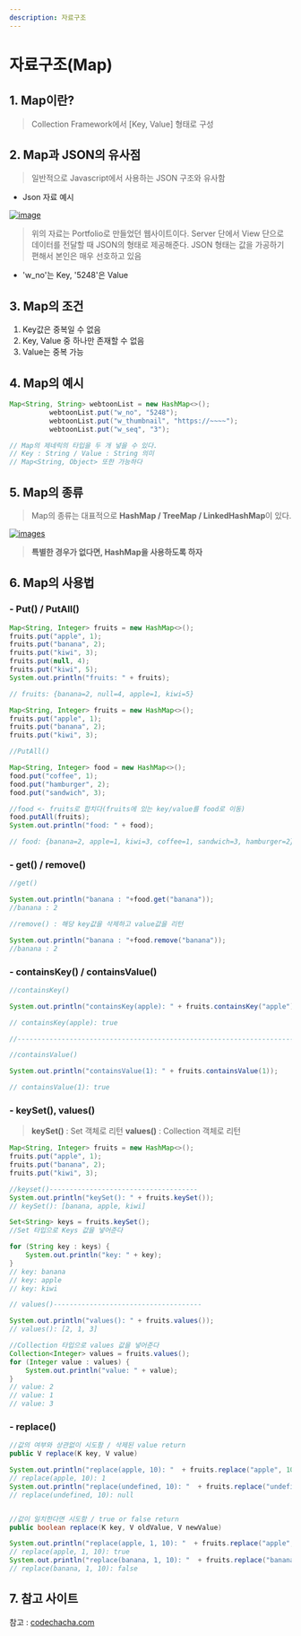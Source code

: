 ```yaml
---
description: 자료구조
---
```


# 자료구조\(Map\)

## 1. Map이란?

> Collection Framework에서 \[Key, Value\] 형태로 구성

## 2. Map과 JSON의 유사점

> 일반적으로 Javascript에서 사용하는 JSON 구조와 유사함

* Json 자료 예시

 [![image](https://camo.githubusercontent.com/8a856945e65b879590b2c42e5ab0ae91ef3cd8b8f245485952eb6bfa9aeb219e/68747470733a2f2f6d656469612e766c70742e75732f696d616765732f7a6b666668746d363532332f706f73742f34316236636633632d333962342d346131332d393137612d3362653838386234633736392f696d6167652e706e67)](https://camo.githubusercontent.com/8a856945e65b879590b2c42e5ab0ae91ef3cd8b8f245485952eb6bfa9aeb219e/68747470733a2f2f6d656469612e766c70742e75732f696d616765732f7a6b666668746d363532332f706f73742f34316236636633632d333962342d346131332d393137612d3362653838386234633736392f696d6167652e706e67)

> 위의 자료는 Portfolio로 만들었던 웹사이트이다. Server 단에서 View 단으로 데이터를 전달할 때 JSON의 형태로 제공해준다. JSON 형태는 값을 가공하기 편해서 본인은 매우 선호하고 있음

* 'w\_no'는 Key, '5248'은 Value

## 3. Map의 조건

1. Key값은 중복일 수 없음
2. Key, Value 중 하나만 존재할 수 없음
3. Value는 중복 가능

## 4. Map의 예시

```java
Map<String, String> webtoonList = new HashMap<>();
          webtoonList.put("w_no", "5248");
          webtoonList.put("w_thumbnail", "https://~~~~");
          webtoonList.put("w_seq", "3");

// Map의 제네릭의 타입을 두 개 넣을 수 있다.
// Key : String / Value : String 의미
// Map<String, Object> 또한 가능하다
```

## 5. Map의 종류

> Map의 종류는 대표적으로 **HashMap / TreeMap / LinkedHashMap**이 있다.

[![images](https://camo.githubusercontent.com/23a2465a686565e574e8c90cdafcdbe43d80f51489541592ffcce1a9900d7251/68747470733a2f2f6d656469612e766c70742e75732f696d616765732f7a6b666668746d363532332f706f73742f38633631376561382d323835642d343830342d616637302d3837313765623836616533632f696d6167652e706e67)](https://camo.githubusercontent.com/23a2465a686565e574e8c90cdafcdbe43d80f51489541592ffcce1a9900d7251/68747470733a2f2f6d656469612e766c70742e75732f696d616765732f7a6b666668746d363532332f706f73742f38633631376561382d323835642d343830342d616637302d3837313765623836616533632f696d6167652e706e67)

> **특별한 경우가 없다면, HashMap을 사용하도록 하자**

## 6. Map의 사용법

### **- Put\(\) / PutAll\(\)**

```java
Map<String, Integer> fruits = new HashMap<>();
fruits.put("apple", 1);
fruits.put("banana", 2);
fruits.put("kiwi", 3);
fruits.put(null, 4);
fruits.put("kiwi", 5);
System.out.println("fruits: " + fruits);

// fruits: {banana=2, null=4, apple=1, kiwi=5}

Map<String, Integer> fruits = new HashMap<>();
fruits.put("apple", 1);
fruits.put("banana", 2);
fruits.put("kiwi", 3);

//PutAll()

Map<String, Integer> food = new HashMap<>();
food.put("coffee", 1);
food.put("hamburger", 2);
food.put("sandwich", 3);

//food <- fruits로 합치다(fruits에 있는 key/value를 food로 이동)
food.putAll(fruits);
System.out.println("food: " + food);

// food: {banana=2, apple=1, kiwi=3, coffee=1, sandwich=3, hamburger=2}
```

### **- get\(\) / remove\(\)**

```java
//get()

System.out.println("banana : "+food.get("banana"));
//banana : 2

//remove() : 해당 key값을 삭제하고 value값을 리턴

System.out.println("banana : "+food.remove("banana"));
//banana : 2
```

### **- containsKey\(\) / containsValue\(\)**

```java
//containsKey()

System.out.println("containsKey(apple): " + fruits.containsKey("apple"));

// containsKey(apple): true

//----------------------------------------------------------------------

//containsValue()

System.out.println("containsValue(1): " + fruits.containsValue(1));

// containsValue(1): true
```

### **- keySet\(\), values\(\)**

> **keySet\(\)** : Set 객체로 리턴 **values\(\)** : Collection 객체로 리턴

```java
Map<String, Integer> fruits = new HashMap<>();
fruits.put("apple", 1);
fruits.put("banana", 2);
fruits.put("kiwi", 3);

//keyset()-------------------------------------
System.out.println("keySet(): " + fruits.keySet());
// keySet(): [banana, apple, kiwi]

Set<String> keys = fruits.keySet();
//Set 타입으로 Keys 값을 넣어준다

for (String key : keys) {
    System.out.println("key: " + key);
}
// key: banana
// key: apple
// key: kiwi

// values()-------------------------------------

System.out.println("values(): " + fruits.values());
// values(): [2, 1, 3]

//Collection 타입으로 values 값을 넣어준다
Collection<Integer> values = fruits.values();
for (Integer value : values) {
    System.out.println("value: " + value);
}
// value: 2
// value: 1
// value: 3
```

### **- replace\(\)**

```java
//값의 여부와 상관없이 시도함 / 삭제된 value return
public V replace(K key, V value)

System.out.println("replace(apple, 10): "  + fruits.replace("apple", 10));
// replace(apple, 10): 1
System.out.println("replace(undefined, 10): "  + fruits.replace("undefined", 10));
// replace(undefined, 10): null


//값이 일치한다면 시도함 / true or false return
public boolean replace(K key, V oldValue, V newValue)

System.out.println("replace(apple, 1, 10): "  + fruits.replace("apple", 1, 10));
// replace(apple, 1, 10): true
System.out.println("replace(banana, 1, 10): "  + fruits.replace("banana", 1, 20));
// replace(banana, 1, 10): false
```

## 7. 참고 사이트

참고 : [codechacha.com](https://codechacha.com/ko/java-map-hashmap/)

